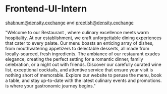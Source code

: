 # Frontend-UI-Intern
shabnum@density.exchange and preetish@density.exchange

"Welcome to our Restaurant , where culinary excellence meets warm hospitality. At our establishment, we craft unforgettable dining experiences that cater to every palate. Our menu boasts an enticing array of dishes, from mouthwatering appetizers to delectable desserts, all made from locally-sourced, fresh ingredients. The ambiance of our restaurant exudes elegance, creating the perfect setting for a romantic dinner, family celebration, or a night out with friends. Discover our carefully curated wine list, exceptional cocktails, and attentive service that ensure your visit is nothing short of memorable. Explore our website to peruse the menu, book a table, and stay up-to-date with the latest culinary events and promotions. is where your gastronomic journey begins."
